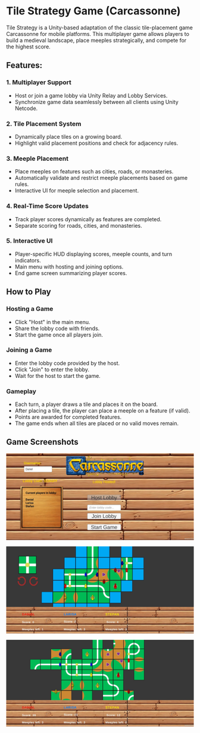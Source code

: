 # Tile Strategy Game (Carcassonne)
Tile Strategy is a Unity-based adaptation of the classic tile-placement game Carcassonne for mobile platforms. This multiplayer game allows players to build a medieval landscape, place meeples strategically, and compete for the highest score.

## Features:

### 1. Multiplayer Support

- Host or join a game lobby via Unity Relay and Lobby Services.
- Synchronize game data seamlessly between all clients using Unity Netcode.

### 2. Tile Placement System

- Dynamically place tiles on a growing board.
- Highlight valid placement positions and check for adjacency rules.

### 3. Meeple Placement

- Place meeples on features such as cities, roads, or monasteries.
- Automatically validate and restrict meeple placements based on game rules.
- Interactive UI for meeple selection and placement.

### 4. Real-Time Score Updates

- Track player scores dynamically as features are completed.
- Separate scoring for roads, cities, and monasteries.

### 5. Interactive UI

- Player-specific HUD displaying scores, meeple counts, and turn indicators.
- Main menu with hosting and joining options.
- End game screen summarizing player scores.

## How to Play

### Hosting a Game

- Click "Host" in the main menu.
- Share the lobby code with friends.
- Start the game once all players join.

### Joining a Game

- Enter the lobby code provided by the host.
- Click "Join" to enter the lobby.
- Wait for the host to start the game.

### Gameplay

- Each turn, a player draws a tile and places it on the board.
- After placing a tile, the player can place a meeple on a feature (if valid).
- Points are awarded for completed features.
- The game ends when all tiles are placed or no valid moves remain.


## Game Screenshots

![Main Menu](https://github.com/danielIonita2022/TileStrategyGame/blob/main/Screenshots/main_menu.jpeg)

![Gameplay 1](https://github.com/danielIonita2022/TileStrategyGame/blob/main/Screenshots/gameplay1.jpeg)

![Gameplay 2](https://github.com/danielIonita2022/TileStrategyGame/blob/main/Screenshots/gameplay2.jpeg)
